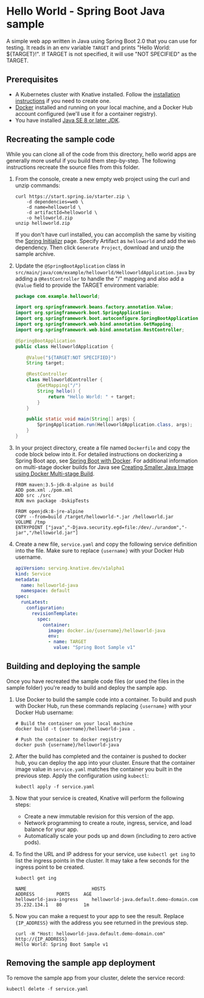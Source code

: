 # Hello World - Spring Boot Java sample

A simple web app written in Java using Spring Boot 2.0 that you can use for testing.
It reads in an env variable `TARGET` and prints "Hello World: ${TARGET}!". If
TARGET is not specified, it will use "NOT SPECIFIED" as the TARGET.

## Prerequisites

* A Kubernetes cluster with Knative installed. Follow the
  [installation instructions](https://github.com/knative/install/) if you need
  to create one.
* [Docker](https://www.docker.com) installed and running on your local machine,
  and a Docker Hub account configured (we'll use it for a container registry).
* You have installed [Java SE 8 or later JDK](http://www.oracle.com/technetwork/java/javase/downloads/index.html).

## Recreating the sample code

While you can clone all of the code from this directory, hello world apps are
generally more useful if you build them step-by-step. The following instructions
recreate the source files from this folder.

1. From the console, create a new empty web project using the curl and unzip commands:

    ```shell
    curl https://start.spring.io/starter.zip \
        -d dependencies=web \
        -d name=helloworld \
        -d artifactId=helloworld \
        -o helloworld.zip
    unzip helloworld.zip
    ```

    If you don't have curl installed, you can accomplish the same by visiting the
    [Spring Initializr](https://start.spring.io/) page. Specify Artifact as `helloworld`
    and add the `Web` dependency. Then click `Generate Project`, download and unzip the
    sample archive.

1. Update the `@SpringBootApplication` class in
   `src/main/java/com/example/helloworld/HelloworldApplication.java` by adding
   a `@RestController` to handle the "/" mapping and also add a `@Value` field to
   provide the TARGET environment variable:

    ```java
    package com.example.helloworld;

    import org.springframework.beans.factory.annotation.Value;
    import org.springframework.boot.SpringApplication;
    import org.springframework.boot.autoconfigure.SpringBootApplication;
    import org.springframework.web.bind.annotation.GetMapping;
    import org.springframework.web.bind.annotation.RestController;

    @SpringBootApplication
    public class HelloworldApplication {

        @Value("${TARGET:NOT SPECIFIED}")
        String target;

        @RestController
        class HelloworldController {
            @GetMapping("/")
            String hello() {
                return "Hello World: " + target;
            }
        }

        public static void main(String[] args) {
            SpringApplication.run(HelloworldApplication.class, args);
        }
    }
    ```

1. In your project directory, create a file named `Dockerfile` and copy the code
   block below into it. For detailed instructions on dockerizing a Spring Boot app,
   see [Spring Boot with Docker](https://spring.io/guides/gs/spring-boot-docker/).
   For additional information on multi-stage docker builds for Java see
   [Creating Smaller Java Image using Docker Multi-stage Build](http://blog.arungupta.me/smaller-java-image-docker-multi-stage-build/).

    ```docker
    FROM maven:3.5-jdk-8-alpine as build
    ADD pom.xml ./pom.xml
    ADD src ./src
    RUN mvn package -DskipTests

    FROM openjdk:8-jre-alpine
    COPY --from=build /target/helloworld-*.jar /helloworld.jar
    VOLUME /tmp
    ENTRYPOINT ["java","-Djava.security.egd=file:/dev/./urandom","-jar","/helloworld.jar"]
    ```

1. Create a new file, `service.yaml` and copy the following service definition
   into the file. Make sure to replace `{username}` with your Docker Hub username.

    ```yaml
    apiVersion: serving.knative.dev/v1alpha1
    kind: Service
    metadata:
      name: helloworld-java
      namespace: default
    spec:
      runLatest:
        configuration:
          revisionTemplate:
            spec:
              container:
                image: docker.io/{username}/helloworld-java
                env:
                - name: TARGET
                  value: "Spring Boot Sample v1"
    ```

## Building and deploying the sample

Once you have recreated the sample code files (or used the files in the sample
folder) you're ready to build and deploy the sample app.

1. Use Docker to build the sample code into a container. To build and push with
   Docker Hub, run these commands replacing `{username}` with your
   Docker Hub username:

    ```shell
    # Build the container on your local machine
    docker build -t {username}/helloworld-java .

    # Push the container to docker registry
    docker push {username}/helloworld-java
    ```

1. After the build has completed and the container is pushed to docker hub, you
   can deploy the app into your cluster. Ensure that the container image value
   in `service.yaml` matches the container you built in
   the previous step. Apply the configuration using `kubectl`:

    ```shell
    kubectl apply -f service.yaml
    ```

1. Now that your service is created, Knative will perform the following steps:
   * Create a new immutable revision for this version of the app.
   * Network programming to create a route, ingress, service, and load balance for your app.
   * Automatically scale your pods up and down (including to zero active pods).

1. To find the URL and IP address for your service, use `kubectl get ing` to
   list the ingress points in the cluster. It may take a few seconds for the
   ingress point to be created.

    ```shell
    kubectl get ing

    NAME                        HOSTS                                       ADDRESS        PORTS     AGE
    helloworld-java-ingress     helloworld-java.default.demo-domain.com     35.232.134.1   80        1m
    ```

1. Now you can make a request to your app to see the result. Replace
   `{IP_ADDRESS}` with the address you see returned in the previous step.

    ```shell
    curl -H "Host: helloworld-java.default.demo-domain.com" http://{IP_ADDRESS}
    Hello World: Spring Boot Sample v1
    ```

## Removing the sample app deployment

To remove the sample app from your cluster, delete the service record:

```shell
kubectl delete -f service.yaml
```
